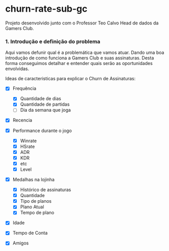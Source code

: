 # churn-rate-sub-gc
Projeto desenvolvido junto com o Professor Teo Calvo Head de dados da Gamers Club.

### 1. Introdução e definição do problema ###

Aqui vamos defunir qual é a problemática que vamos atuar. Dando uma boa introdução de como funciona a Gamers Club e suas assinaturas. Desta forma conseguimos detalhar e entender quais serão as oportunidades envolvidas.

Ideas de caracteristicas para explicar o Churn de Assinaturas:

- [X] Frequência
  - [X] Quantidade de dias
  - [X] Quantidade de partidas
  - [ ] Dia da semana que joga
 
- [x] Recencia

- [x] Performance durante o jogo
  - [x] Winrate
  - [x] HSrate
  - [x] ADR
  - [x] KDR
  - [x] etc
  - [x] Level

- [x] Medalhas na lojinha 

  - [x] Histórico de assinaturas
  - [x] Quantidade
  - [x] Tipo de planos
  - [x] Plano Atual
  - [x] Tempo de plano

- [x] Idade

- [x] Tempo de Conta

- [x] Amigos
